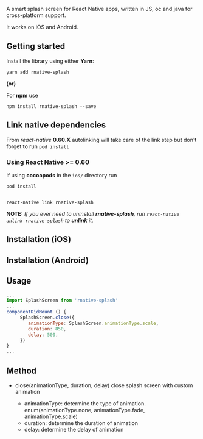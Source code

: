 A smart splash screen for React Native apps, written in JS, oc and java for cross-platform support.

It works on iOS and Android.

## Getting started

Install the library using either **Yarn**:

    yarn add rnative-splash
    
__(or)__

For **npm** use

    npm install rnative-splash --save

## Link native dependencies

From *react-native* **0.60.X** autolinking will take care of the link step but don't forget to run `pod install`

### Using React Native >= 0.60

If using **cocoapods** in the `ios/` directory run

    pod install


    react-native link rnative-splash 

**NOTE:** *If you ever need to uninstall **rnative-splash**, run `react-native unlink rnative-splash` to **unlink** it.*


## Installation (iOS)
  
## Installation (Android)


## Usage

```js
...
import SplashScreen from 'rnative-splash'
...
componentDidMount () {
     SplashScreen.close({
        animationType: SplashScreen.animationType.scale,
        duration: 850,
        delay: 500,
     })
}
...

```

## Method

* close(animationType, duration, delay)
  close splash screen with custom animation

  * animationType: determine the type of animation. enum(animationType.none, animationType.fade, animationType.scale)
  * duration: determine the duration of animation
  * delay: determine the delay of animation
